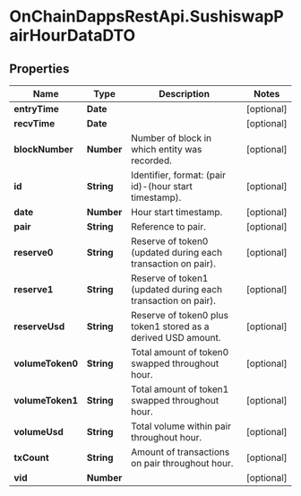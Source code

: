 # OnChainDappsRestApi.SushiswapPairHourDataDTO

## Properties

Name | Type | Description | Notes
------------ | ------------- | ------------- | -------------
**entryTime** | **Date** |  | [optional] 
**recvTime** | **Date** |  | [optional] 
**blockNumber** | **Number** | Number of block in which entity was recorded. | [optional] 
**id** | **String** | Identifier, format: (pair id)-(hour start timestamp). | [optional] 
**date** | **Number** | Hour start timestamp. | [optional] 
**pair** | **String** | Reference to pair. | [optional] 
**reserve0** | **String** | Reserve of token0 (updated during each transaction on pair). | [optional] 
**reserve1** | **String** | Reserve of token1 (updated during each transaction on pair). | [optional] 
**reserveUsd** | **String** | Reserve of token0 plus token1 stored as a derived USD amount. | [optional] 
**volumeToken0** | **String** | Total amount of token0 swapped throughout hour. | [optional] 
**volumeToken1** | **String** | Total amount of token1 swapped throughout hour. | [optional] 
**volumeUsd** | **String** | Total volume within pair throughout hour. | [optional] 
**txCount** | **String** | Amount of transactions on pair throughout hour. | [optional] 
**vid** | **Number** |  | [optional] 


